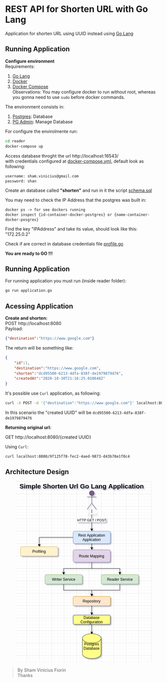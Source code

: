 # REST API for Shorten URL with Go Lang
Application for shorten URL using UUID instead using [Go Lang](https://golang.org/)

## Running Application

__Configure environment__  
Requirements:  
1. [Go Lang](https://golang.org/)
2. [Docker](https://www.docker.com/)
3. [Docker Compose](https://docs.docker.com/compose/)  
Observations: You may configure docker to run without root, whereas you gonna need to use `sudo` before docker commands.

The environment consists in:  
1. [Postgres](https://www.postgresql.org/): Database
2. [PG Admin](https://www.pgadmin.org/): Manage Database

For configure the envirolmente run:
```bash
cd reader
docker-compose up
```

Access database throght the url http://localhost:16543/  
with credentials configured at [docker-compose.yml](https://github.com/skatesham/shorten-url-go-lang/blob/main/reader/docker-compose.yml), default look as following:
```
username: sham.vinicius@gmail.com
password: shan
```
Create an database called **"shorten"** and run in it the script [schema.sql](https://github.com/skatesham/shorten-url-go-lang/blob/main/reader/resources/data/schema.sql)  

You may need to check the IP Address that the postgres was built in:  
```
docker ps -> for see dockers running
docker inspect {id-container-docker-postgres} or {name-container-docker-posgres}
```
Find the key "IPAddress" and take its value, should look like this: "172.25.0.2"

Check if are correct in database credentials file [profile.go](https://github.com/skatesham/shorten-url-go-lang/blob/main/reader/config/profile.go)

**You are ready to GO !!!**

## Running Application
For running application you must run (inside reader folder):
```bash
go run application.go
```

## Acessing Application
__Create and shorten:__  
POST http://localhost:8080  
Payload:
```json
{"destination":"https://www.google.com"}
```
The return will be something like:
```json
{
    "id":1,
    "destination":"https://www.google.com",
    "shorten":"dcd95500-6213-4dfa-838f-de1979879476",
    "createdAt":"2020-10-30T21:16:25.010648Z"
}
```
It's possible use `Curl` application, as following:  
```bash
curl -X POST -d '{"destination":"https://www.google.com"}' localhost:8080
```


In this scenario the "created UUID" will be `dcd95500-6213-4dfa-838f-de1979879476`  

__Returning original url:__  

GET http://localhost:8080/{created UUID}  

Using `Curl`:
```bash
curl localhost:8080/9f125f78-fec2-4aed-9873-d43b78e1f0c4
```  

## Architecture Design  
<p align="center">
  <img src="reader/resources/img/shorten-url-go-lang.png">
</p>  

> By Sham Vinicius Fiorin  
> Thanks

  





